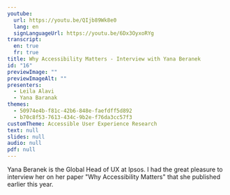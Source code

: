 ```yaml
---
youtube:
  url: https://youtu.be/QIjb89Wk8e0
  lang: en
  signLanguageUrl: https://youtu.be/6Dx3OyxoRYg
transcript:
  en: true
  fr: true
title: Why Accessibility Matters - Interview with Yana Beranek
id: "16"
previewImage: ""
previewImageAlt: ""
presenters:
  - Leila Alavi
  - Yana Baranak
themes:
  - 50974e4b-f81c-42b6-848e-faefdff5d892
  - b70c8f53-7613-434c-9b2e-f76da3cc57f3
customTheme: Accessible User Experience Research
text: null
slides: null
audio: null
pdf: null
---
```

Yana Beranek is the Global Head of UX at Ipsos. I had the great pleasure to interview her on her paper "Why Accessibility Matters" that she published earlier this year.
